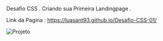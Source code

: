 Desafio CSS . Criando sua Primeira Landingpage . 

Link da Pagina : https://luasant93.github.io/Desafio-CSS-01/

![Projeto]([URL_DA_IMAGEM](https://luasant93.github.io/Desafio-CSS-01/)https://luasant93.github.io/Desafio-CSS-01/)

